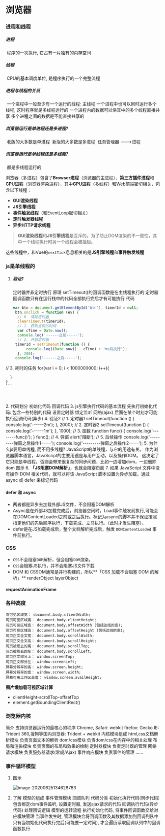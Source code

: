#  浏览器

### 进程和线程

##### 进程

​	程序的一次执行,  它占有一片独有的内存空间

##### 线程

​	CPU的基本调度单位, 是程序执行的一个完整流程

##### 进程与线程的关系

​	一个进程中一般至少有一个运行的线程: 主线程
​	一个进程中也可以同时运行多个线程, 这时程序就是多线程运行的
​	一个进程内的数据可以供其中的多个线程直接共享
​	多个进程之间的数据是不能直接共享的

##### 浏览器运行是单进程还是多进程?

​	老版的大多数是单进程
​	新版的大多数是多进程
​	任务管理器 --->进程

##### 浏览器运行是单线程还是多线程?

​	都是多线程运行的

浏览器（多进程）包含了**Browser进程**（浏览器的主进程）、**第三方插件进程**和**GPU进程**（浏览器渲染进程），其中**GPU进程**（多线程）和Web前端密切相关，包含以下线程：

- **GUI渲染线程**
- **JS引擎线程**
- **事件触发线程**（和EventLoop密切相关）
- **定时触发器线程**
- **异步HTTP请求线程**

> **GUI渲染线程**和**JS引擎线程**是互斥的，为了防止DOM渲染的不一致性，其中一个线程执行时另一个线程会被挂起。

这些线程中，和Vue的`nextTick`息息相关的是**JS引擎线程**和**事件触发线程**

### js是单线程的

1. ##### 验证1
	
	定时器并非定时执行
	原理
		setTimeout()的回调函数是在主线程执行的
		定时器回调函数只有在运行栈中的代码全部执行完后才有可能执行
	代码
	
   
   ```javascript
   var btn = document.getElementById('btn'), timerId = null;
    btn.onclick = function (ev) {
     // 0. 清除定时器
     clearTimeout(timerId);
     // 1. 获取当前的时间
     var cTime = Date.now();
     console.log('------之前-----');
     // 2. 开启定时器
    timerId = setTimeout(function () {
         console.log((Date.now() - cTime) + 'ms后执行');
     }, 200);
    console.log('------之后-----');
   
   ```

  // 3. 耗时的任务
	  for(var i = 0; i < 1000000000; i++){
	
	  }
	}
	```


​	
​	
2. 代码划分
	初始化代码
	回调代码
3. js引擎执行代码的基本流程
	先执行初始化代码: 包含一些特别的代码
		设置定时器
		绑定监听
		网络(ajax)
	后面在某个时刻才可能执行回调代码(异步)
4. 验证2
	// 1. 定时器1
setTimeout(function () {
 console.log('------2m');
}, 2000);
// 2. 定时器2
setTimeout(function () {
 console.log('------1m');
}, 1000);
// 3. 函数
function func() {
 console.log('--------func()');
}
func();
// 4. 弹窗
alert('阻断');
// 5. 后续操作
console.log('---------弹窗之后操作1-----');
console.log('---------弹窗之后操作2-----');
5. 为什么js要用单线程, 而不用多线程?
    JavaScript的单线程，与它的用途有关。
    作为浏览器脚本语言，JavaScript的主要用途是与用户互动，以及操作DOM。
    这决定了它只能是单线程，否则会带来很复杂的同步问题，比如一边增加dom，一边删除dom
    图示
6. **「JS阻塞DOM解析」**，也就会阻塞页面
7. 如果 JavaScript 文件中没有操作 DOM 相关代码，就可以将该 JavaScript 脚本设置为异步加载，通过 async 或 defer 来标记代码

#### **defer 和 async**

- 两者都是异步去加载外部JS文件，不会阻塞DOM解析
- Async是在外部JS加载完成后，浏览器空闲时，Load事件触发前执行,可能会在DOMContentLoaded之前或之后执行。标记为async的脚本并不保证按照指定他们的先后顺序执行，下载完成，立马执行。（此时才发生阻塞）。
- defer是在JS加载完成后，整个文档解析完成后，触发 `DOMContentLoaded` 事件前执行。

### CSS

- `CSS`不会阻塞`DOM`解析，但会阻塞`DOM`渲染。
- `CSS`会阻塞JS执行，并不会阻塞JS文件下载
- DOM 和 CSSOM通常是并行构建的，所以**「CSS 加载不会阻塞 DOM 的解析」**  renderObject  layerObject

#### requestAnimationFrame

### 各种高度

```
页可见区域宽： document.body.clientWidth;
网页可见区域高： document.body.clientHeight;
网页可见区域宽： document.body.offsetWidth (包括边线的宽);
网页可见区域高： document.body.offsetHeight (包括边线的宽);
网页正文全文宽： document.body.scrollWidth;
网页正文全文高： document.body.scrollHeight;
网页被卷去的高： document.body.scrollTop;
网页被卷去的左： document.body.scrollLeft;
网页正文部分上： window.screenTop;
网页正文部分左： window.screenLeft;
屏幕分辨率的高： window.screen.height;
屏幕分辨率的宽： window.screen.width;
屏幕可用工作区高度： window.screen.availHeight;

```

**图片懒加载可视区域计算**

-  clientHeight-scrollTop-offsetTop
- element.getBoundingClientRect()



### 浏览器内核

简介
	支持浏览器运行的最核心的程序
	Chrome, Safari: webkit
	firefox: Gecko
	IE: Trident
	360,搜狗等国内浏览器: Trident + webkit
内核模块组成
	html,css文档解析模块
		负责页面文本的解析
	dom/css模块
		负责dom/css在内存中的相关处理
	布局和渲染模块
		负责页面的布局和效果的绘制
	定时器模块
		负责定时器的管理
	网络请求模块
		负责服务器请求(常规/Ajax)
	事件响应模块
		负责事件的管理
	......	

### 事件循环模型

1. 图示
	
	![image-20200625134628783](C:\Users\ding\AppData\Roaming\Typora\typora-user-images\image-20200625134628783.png)
	
2. 了解
    模型的组成
    	事件管理模块
    	回调队列
    代码分类
    	初始化执行代码(同步代码)
    		包含绑定dom事件监听, 设置定时器, 发送ajax请求的代码
    	回调执行代码(异步代码)
    		处理回调逻辑
    模型的运转流程
    	执行初始化代码, 将事件回调函数交给对应模块管理
    	当事件发生时, 管理模块会将回调函数及其数据添加到回调列队中
    	只有当初始化代码执行完后(可能要一定时间), 才会遍历读取回调队列中的回调函数执行
